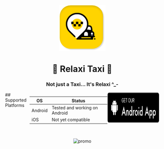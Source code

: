  <p align="center">
  <img src="repo_assets/1.png" alt="logo" height="150" />
</p>  
<h1 align="center">
 🏁 Relaxi Taxi 🏁
  </h1>
  <h3 align="center">
   Not just a Taxi... It's Relaxi ^_- 
 </h3>  
 <div style="display: flex;">
## Supported Platforms

| OS | Status |
| -- | -- |
| Android | Tested and working on Android |
| iOS | Not yet compatible |


<a href=""> 
    <img src="repo_assets/android-button.png"
         alt="Get it on Android" height="100">
</a>
</div>
</br></br>

<div align="center">
  <img src="repo_assets/app_promo.png" alt="promo" />
 </div>
